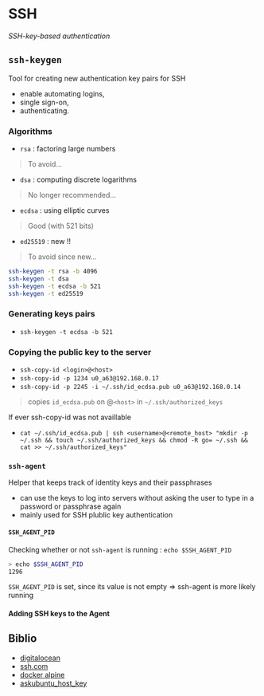 # SSH

_SSH-key-based authentication_

## `ssh-keygen`

Tool for creating new authentication key pairs for SSH

- enable automating logins,
- single sign-on,
- authenticating.

### Algorithms

- `rsa` : factoring large numbers

> To avoid...

- `dsa` : computing discrete logarithms

> No longer recommended...

- `ecdsa` : using elliptic curves

> Good (with 521 bits)

- `ed25519` : new !!

> To avoid since new...

```bash
ssh-keygen -t rsa -b 4096
ssh-keygen -t dsa
ssh-keygen -t ecdsa -b 521
ssh-keygen -t ed25519
```

### Generating keys pairs

- `ssh-keygen -t ecdsa -b 521`

### Copying the public key to the server

- `ssh-copy-id <login>@<host>`
- `ssh-copy-id -p 1234 u0_a63@192.168.0.17`
- `ssh-copy-id -p 2245 -i ~/.ssh/id_ecdsa.pub u0_a63@192.168.0.14`

> copies `id_ecdsa.pub` on @`<host>` in `~/.ssh/authorized_keys`

If ever ssh-copy-id was not availlable

- `cat ~/.ssh/id_ecdsa.pub | ssh <username>@<remote_host> "mkdir -p ~/.ssh && touch ~/.ssh/authorized_keys && chmod -R go= ~/.ssh && cat >> ~/.ssh/authorized_keys"`

### `ssh-agent`

Helper that keeps track of identity keys and their passphrases

- can use the keys to log into servers without asking the user to type in a password or passphrase again
- mainly used for SSH plublic key authentication

#### `SSH_AGENT_PID`

Checking whether or not `ssh-agent` is running : `echo $SSH_AGENT_PID`

```bash
> echo $SSH_AGENT_PID
1296
```

`SSH_AGENT_PID` is set, since its value is not empty => ssh-agent is more likely running

#### Adding SSH keys to the Agent



## Biblio

- [digitalocean](https://www.digitalocean.com/community/tutorials/how-to-set-up-ssh-keys-on-ubuntu-1604#step-2-%E2%80%94-copy-the-public-key-to-ubuntu-server)
- [ssh.com](https://www.ssh.com/ssh/keygen/)
- [docker alpine](https://wiki.alpinelinux.org/wiki/Setting_up_a_ssh-server)
- [askubuntu_host_key](https://askubuntu.com/questions/87449/how-to-disable-strict-host-key-checking-in-ssh)
